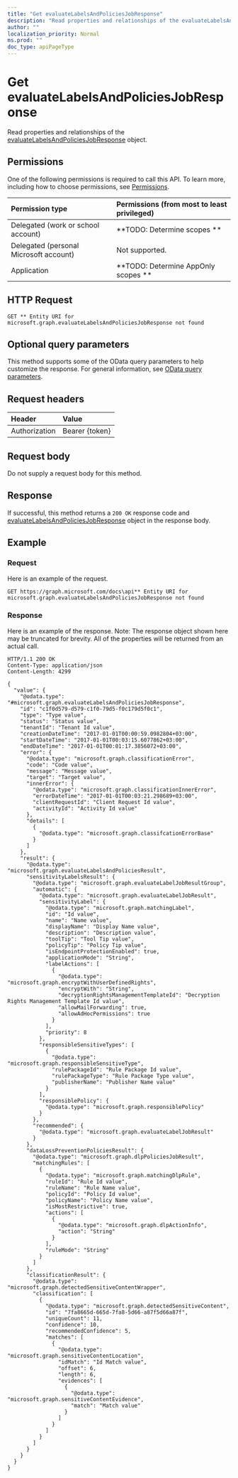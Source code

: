 ```yaml
---
title: "Get evaluateLabelsAndPoliciesJobResponse"
description: "Read properties and relationships of the evaluateLabelsAndPoliciesJobResponse object."
author: ""
localization_priority: Normal
ms.prod: ""
doc_type: apiPageType
---
```


# Get evaluateLabelsAndPoliciesJobResponse

Read properties and relationships of the [evaluateLabelsAndPoliciesJobResponse](../resources/evaluatelabelsandpoliciesjobresponse.md) object.

## Permissions
One of the following permissions is required to call this API. To learn more, including how to choose permissions, see [Permissions](/concepts/permissions-reference.md).

|Permission type|Permissions (from most to least privileged)|
|:---|:---|
|Delegated (work or school account)|**TODO: Determine scopes **|
|Delegated (personal Microsoft account)|Not supported.|
|Application|**TODO: Determine AppOnly scopes **|

## HTTP Request
<!-- {
  "blockType": "ignored"
}
-->
``` http
GET ** Entity URI for microsoft.graph.evaluateLabelsAndPoliciesJobResponse not found
```

## Optional query parameters
This method supports some of the OData query parameters to help customize the response. For general information, see [OData query parameters](/graph/query-parameters).

## Request headers
|Header|Value|
|:---|:---|
|Authorization|Bearer {token}|

## Request body
Do not supply a request body for this method.

## Response
If successful, this method returns a `200 OK` response code and [evaluateLabelsAndPoliciesJobResponse](../resources/evaluatelabelsandpoliciesjobresponse.md) object in the response body.

## Example

### Request
Here is an example of the request.
<!-- {
  "blockType": "request",
  "name": "get_evaluatelabelsandpoliciesjobresponse"
}
-->
``` http
GET https://graph.microsoft.com/docs\api** Entity URI for microsoft.graph.evaluateLabelsAndPoliciesJobResponse not found
```

### Response
Here is an example of the response. Note: The response object shown here may be truncated for brevity. All of the properties will be returned from an actual call.
<!-- {
  "blockType": "response",
  "truncated": true,
  "@odata.type": "microsoft.graph.evaluateLabelsAndPoliciesJobResponse"
}
-->
``` http
HTTP/1.1 200 OK
Content-Type: application/json
Content-Length: 4299

{
  "value": {
    "@odata.type": "#microsoft.graph.evaluateLabelsAndPoliciesJobResponse",
    "id": "c1f0d579-d579-c1f0-79d5-f0c179d5f0c1",
    "type": "Type value",
    "status": "Status value",
    "tenantId": "Tenant Id value",
    "creationDateTime": "2017-01-01T00:00:59.0982804+03:00",
    "startDateTime": "2017-01-01T00:03:15.6077862+03:00",
    "endDateTime": "2017-01-01T00:01:17.3856072+03:00",
    "error": {
      "@odata.type": "microsoft.graph.classificationError",
      "code": "Code value",
      "message": "Message value",
      "target": "Target value",
      "innerError": {
        "@odata.type": "microsoft.graph.classificationInnerError",
        "errorDateTime": "2017-01-01T00:03:21.298689+03:00",
        "clientRequestId": "Client Request Id value",
        "activityId": "Activity Id value"
      },
      "details": [
        {
          "@odata.type": "microsoft.graph.classifcationErrorBase"
        }
      ]
    },
    "result": {
      "@odata.type": "microsoft.graph.evaluateLabelsAndPoliciesResult",
      "sensitivityLabelsResult": {
        "@odata.type": "microsoft.graph.evaluateLabelJobResultGroup",
        "automatic": {
          "@odata.type": "microsoft.graph.evaluateLabelJobResult",
          "sensitivityLabel": {
            "@odata.type": "microsoft.graph.matchingLabel",
            "id": "Id value",
            "name": "Name value",
            "displayName": "Display Name value",
            "description": "Description value",
            "toolTip": "Tool Tip value",
            "policyTip": "Policy Tip value",
            "isEndpointProtectionEnabled": true,
            "applicationMode": "String",
            "labelActions": [
              {
                "@odata.type": "microsoft.graph.encryptWithUserDefinedRights",
                "encryptWith": "String",
                "decryptionRightsManagementTemplateId": "Decryption Rights Management Template Id value",
                "allowMailForwarding": true,
                "allowAdHocPermissions": true
              }
            ],
            "priority": 8
          },
          "responsibleSensitiveTypes": [
            {
              "@odata.type": "microsoft.graph.responsibleSensitiveType",
              "rulePackageId": "Rule Package Id value",
              "rulePackageType": "Rule Package Type value",
              "publisherName": "Publisher Name value"
            }
          ],
          "responsiblePolicy": {
            "@odata.type": "microsoft.graph.responsiblePolicy"
          }
        },
        "recommended": {
          "@odata.type": "microsoft.graph.evaluateLabelJobResult"
        }
      },
      "dataLossPreventionPoliciesResult": {
        "@odata.type": "microsoft.graph.dlpPoliciesJobResult",
        "matchingRules": [
          {
            "@odata.type": "microsoft.graph.matchingDlpRule",
            "ruleId": "Rule Id value",
            "ruleName": "Rule Name value",
            "policyId": "Policy Id value",
            "policyName": "Policy Name value",
            "isMostRestrictive": true,
            "actions": [
              {
                "@odata.type": "microsoft.graph.dlpActionInfo",
                "action": "String"
              }
            ],
            "ruleMode": "String"
          }
        ]
      },
      "classificationResult": {
        "@odata.type": "microsoft.graph.detectedSensitiveContentWrapper",
        "classification": [
          {
            "@odata.type": "microsoft.graph.detectedSensitiveContent",
            "id": "7fa8665d-665d-7fa8-5d66-a87f5d66a87f",
            "uniqueCount": 11,
            "confidence": 10,
            "recommendedConfidence": 5,
            "matches": [
              {
                "@odata.type": "microsoft.graph.sensitiveContentLocation",
                "idMatch": "Id Match value",
                "offset": 6,
                "length": 6,
                "evidences": [
                  {
                    "@odata.type": "microsoft.graph.sensitiveContentEvidence",
                    "match": "Match value"
                  }
                ]
              }
            ]
          }
        ]
      }
    }
  }
}
```

